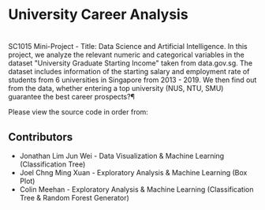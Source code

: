 # University Career Analysis


#
SC1015 Mini-Project - Title: Data Science and Artificial Intelligence. 
In this project, we analyze the relevant numeric and categorical variables in the dataset "University Graduate Starting Income" taken from data.gov.sg. The dataset includes information of the starting salary and employment rate of students from 6 universities in Singapore from 2013 - 2019. We then find out from the data, whether entering a top university (NUS, NTU, SMU) guarantee the best career prospects?¶

Please view the source code in order from:


## Contributors

- Jonathan Lim Jun Wei  - Data Visualization & Machine Learning (Classification Tree)
- Joel Chng Ming Xuan - Exploratory Analysis & Machine Learning (Box Plot)
- Colin Meehan - Exploratory Analysis & Machine Learning (Classification Tree & Random Forest Generator)
